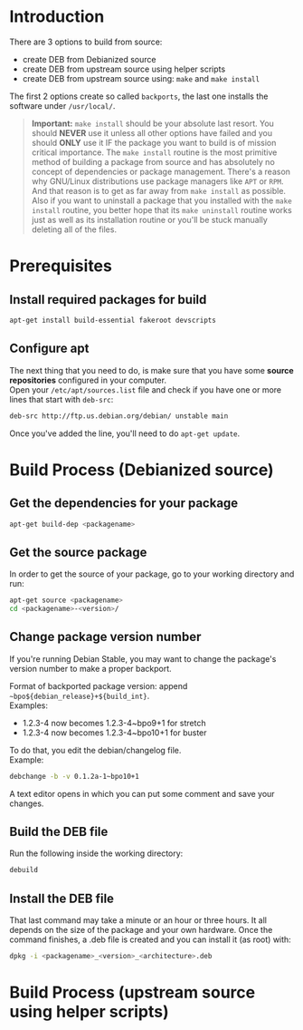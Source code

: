 # Introduction
There are 3 options to build from source:
- create DEB from Debianized source
- create DEB from upstream source using helper scripts
- create DEB from upstream source using: `make` and `make install`

The first 2 options create so called `backports`, the last one installs the software under `/usr/local/`.

> **Important:** `make install` should be your absolute last resort. You should **NEVER** use it unless all other options have failed and you should **ONLY** use it IF the package you want to build is of mission critical importance. The `make install` routine is the most primitive method of building a package from source and has absolutely no concept of dependencies or package management. There's a reason why GNU/Linux distributions use package managers like `APT` or `RPM`. And that reason is to get as far away from `make install` as possible. Also if you want to uninstall a package that you installed with the `make install` routine, you better hope that its `make uninstall` routine works just as well as its installation routine or you'll be stuck manually deleting all of the files.

# Prerequisites
## Install required packages for build
```bash
apt-get install build-essential fakeroot devscripts
```

## Configure apt
The next thing that you need to do, is make sure that you have some **source repositories** configured in your computer.  
Open your `/etc/apt/sources.list` file and check if you have one or more lines that start with `deb-src`:

```bash
deb-src http://ftp.us.debian.org/debian/ unstable main
```
Once you've added the line, you'll need to do `apt-get update`.

# Build Process (Debianized source)
## Get the dependencies for your package
```bash
apt-get build-dep <packagename>
```
  
## Get the source package
In order to get the source of your package, go to your working directory and run:
```bash
apt-get source <packagename>
cd <packagename>-<version>/
```

## Change package version number
If you're running Debian Stable, you may want to change the package's version number to make a proper backport. 

Format of backported package version: append `~bpo${debian_release}+${build_int}`.  
Examples:
- 1.2.3-4 now becomes 1.2.3-4~bpo9+1 for stretch
- 1.2.3-4 now becomes 1.2.3-4~bpo10+1 for buster

To do that, you edit the debian/changelog file.  
Example:
```bash
debchange -b -v 0.1.2a-1~bpo10+1
```
A text editor opens in which you can put some comment and save your changes.

## Build the DEB file
Run the following inside the working directory:
```bash
debuild
```

## Install the DEB file
That last command may take a minute or an hour or three hours. It all depends on the size of the package and your own hardware. Once the command finishes, a .deb file is created and you can install it (as root) with:
```bash
dpkg -i <packagename>_<version>_<architecture>.deb
```

# Build Process (upstream source using helper scripts)
